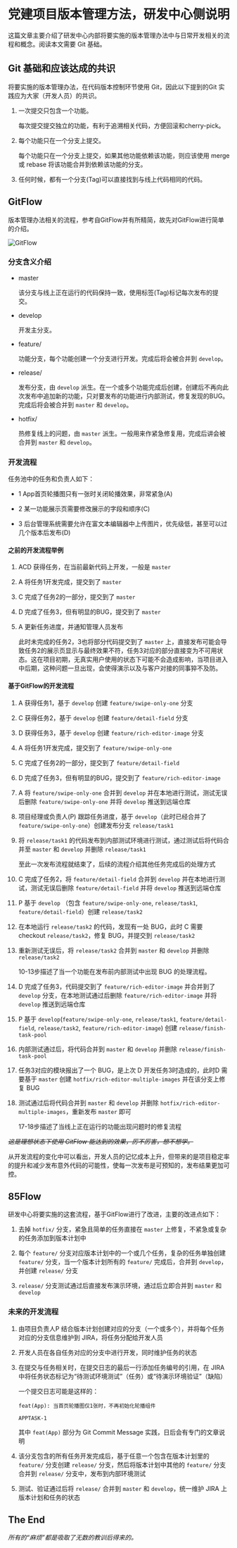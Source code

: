 # 党建项目版本管理方法，研发中心侧说明

这篇文章主要介绍了研发中心内部将要实施的版本管理办法中与日常开发相关的流程和概念。阅读本文需要 Git 基础。

## Git 基础和应该达成的共识

将要实施的版本管理办法，在代码版本控制环节使用 Git，因此以下提到的Git 实践应为大家（开发人员）的共识。

1. 一次提交只包含一个功能。

    每次提交提交独立的功能，有利于追溯相关代码，方便回滚和cherry-pick。

1. 每个功能只在一个分支上提交。

    每个功能只在一个分支上提交，如果其他功能依赖该功能，则应该使用 merge 或 rebase 将该功能合并到依赖该功能的分支。

1. 任何时候，都有一个分支(Tag)可以直接找到与线上代码相同的代码。

## GitFlow

版本管理办法相关的流程，参考自GitFlow并有所精简，故先对GitFlow进行简单的介绍。

![GitFlow](images/scm/gitflow.gif)

### 分支含义介绍

- master

    该分支与线上正在运行的代码保持一致，使用标签(Tag)标记每次发布的提交。

- develop

    开发主分支。

- feature/

    功能分支，每个功能创建一个分支进行开发。完成后将会被合并到 `develop`。

- release/

    发布分支，由 `develop` 派生。在一个或多个功能完成后创建，创建后不再向此次发布中追加新的功能，只对要发布的功能进行内部测试，修复发现的BUG。完成后将会被合并到 `master` 和 `develop`。

- hotfix/

    热修复线上的问题，由 `master` 派生。一般用来作紧急修复用，完成后讲会被合并到 `master` 和 `develop`。

### 开发流程

任务池中的任务和负责人如下：

- 1 App首页轮播图只有一张时关闭轮播效果，非常紧急(A)

- 2 某一功能展示页需要修改展示的字段和顺序(C)

- 3 后台管理系统需要允许在富文本编辑器中上传图片，优先级低，甚至可以过几个版本后发布(D)

#### 之前的开发流程举例

1. ACD 获得任务，在当前最新代码上开发，一般是 `master`

1. A 将任务1开发完成，提交到了 `master`

1. C 完成了任务2的一部分，提交到了 `master`

1. D 完成了任务3，但有明显的BUG，提交到了 `master`

1. A 更新任务进度，并通知管理人员发布

    此时未完成的任务2，3也将部分代码提交到了 `master` 上，直接发布可能会导致任务2的展示页显示与最终效果不符，任务3对应的部分直接变为不可用状态。这在项目初期，无真实用户使用的状态下可能不会造成影响，当项目进入中后期，这种问题一旦出现，会使得演示以及与客户对接的同事猝不及防。

#### 基于GitFlow的开发流程

1. A 获得任务1，基于 `develop` 创建 `feature/swipe-only-one` 分支

1. C 获得任务2，基于 `develop` 创建 `feature/detail-field` 分支

1. D 获得任务3，基于 `develop` 创建 `feature/rich-editor-image` 分支

1. A 将任务1开发完成，提交到了 `feature/swipe-only-one`

1. C 完成了任务2的一部分，提交到了 `feature/detail-field`

1. D 完成了任务3，但有明显的BUG，提交到了 `feature/rich-editor-image`

1. A 将 `feature/swipe-only-one` 合并到 `develop` 并在本地进行测试，测试无误后删除 `feature/swipe-only-one` 并将 `develop` 推送到远端仓库

1. 项目经理或负责人(P) 跟踪任务进度，基于 `develop`（此时已经合并了 `feature/swipe-only-one`）创建发布分支 `release/task1`

1. 将 `release/task1` 的代码发布到内部测试环境进行测试，通过测试后将代码合并至 `master` 和 `develop` 并删除 `release/task1`

    至此一次发布流程就结束了，后续的流程介绍其他任务完成后的处理方式

1. C 完成了任务2，将 `feature/detail-field` 合并到 `develop` 并在本地进行测试，测试无误后删除 `feature/detail-field` 并将 `develop` 推送到远端仓库

1. P 基于 `develop` （包含 `feature/swipe-only-one`, `release/task1`, `feature/detail-field`）创建 `release/task2`

1. 在本地运行 `release/task2` 的代码，发现有一处 BUG，此时 C 需要 checkout `release/task2`，修复 BUG，并提交到 `release/task2`

1. 重新测试无误后，将 `release/task2` 合并到 `master` 和 `develop` 并删除 `release/task2`

    10-13步描述了当一个功能在发布前内部测试中出现 BUG 的处理流程。

1. D 完成了任务3，代码提交到了 `feature/rich-editor-image` 并合并到了 `develop` 分支，在本地测试通过后删除 `feature/rich-editor-image` 并将 `develop` 推送到远端仓库

1. P 基于 `develop`(`feature/swipe-only-one`, `release/task1`, `feature/detail-field`, `release/task2`, `feature/rich-editor-image`) 创建 `release/finish-task-pool`

1. 内部测试通过后，将代码合并到 `master` 和 `develop` 并删除 `release/finish-task-pool`

1. 任务3对应的模块报出了一个 BUG，是上次 D 开发任务3时造成的，此时D 需要基于 `master` 创建 `hotfix/rich-editor-multiple-images` 并在该分支上修复 BUG

1. 测试通过后将代码合并到 `master` 和 `develop` 并删除 `hotfix/rich-editor-multiple-images`，重新发布 `master` 即可

    17-18步描述了当线上正在运行的功能出现问题时的修复流程

*<del>这是理想状态下使用 GitFlow 能达到的效果，厉不厉害，想不想学。</del>*

从开发流程的变化中可以看出，开发人员的记忆成本上升，但带来的是项目稳定率的提升和减少发布意外代码的可能性，使每一次发布是可预知的，发布结果更加可控。

## 85Flow

研发中心将要实施的这套流程，基于GitFlow进行了改进，主要的改进点如下：

1. 去掉 `hotfix/` 分支，紧急且简单的任务直接在 `master` 上修复，不紧急或复杂的任务添加到版本计划中

1. 每个 `feature/` 分支对应版本计划中的一个或几个任务，复杂的任务单独创建 `feature/` 分支，当一个版本计划所有的 `feature/` 完成后，合并到 `develop`，并创建 `release/` 分支

1. `release/` 分支测试通过后直接发布演示环境，通过后立即合并到 `master` 和 `develop`

### 未来的开发流程

1. 由项目负责人P 结合版本计划创建对应的分支（一个或多个），并将每个任务对应的分支信息维护到 JIRA，将任务分配给开发人员

1. 开发人员在各自任务对应的分支中进行开发，同时维护任务的状态

1. 在提交与任务相关时，在提交日志的最后一行添加任务编号的引用，在 JIRA 中将任务状态标记为“待测试环境测试”（任务）或“待演示环境验证”（缺陷）

    一个提交日志可能是这样的：

    ```
    feat(App): 当首页轮播图仅1张时，不再初始化轮播组件

    APPTASK-1
    ```

    其中 `feat(App)` 部分为 Git Commit Message 实践，日后会有专门的文章说明

1. 该分支包含的所有任务开发完成后，基于任意一个包含在版本计划里的 `feature/` 分支创建 `release/` 分支，然后将版本计划中其他的 `feature/` 分支合并到 `release/` 分支中，发布到内部环境测试

1. 测试、验证通过后将 `release/` 合并到 `master` 和 `develop`，统一维护 JIRA 上版本计划和任务的状态

## The End

*所有的“麻烦”都是吸取了无数的教训后得来的。*
